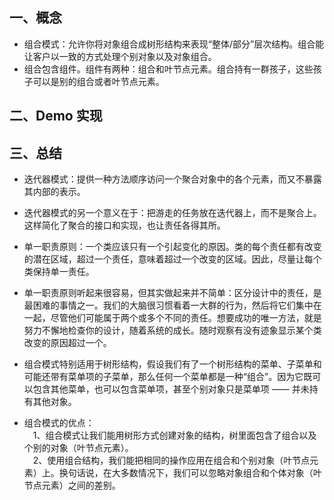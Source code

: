 ## 一、概念  
- 组合模式：允许你将对象组合成树形结构来表现“整体/部分”层次结构。组合能让客户以一致的方式处理个别对象以及对象组合。  
- 组合包含组件。组件有两种：组合和叶节点元素。组合持有一群孩子，这些孩子可以是别的组合或者叶节点元素。  


## 二、Demo 实现


## 三、总结

- 迭代器模式：提供一种方法顺序访问一个聚合对象中的各个元素，而又不暴露其内部的表示。  
- 迭代器模式的另一个意义在于：把游走的任务放在迭代器上，而不是聚合上。这样简化了聚合的接口和实现，也让责任各得其所。  
- 单一职责原则：一个类应该只有一个引起变化的原因。类的每个责任都有改变的潜在区域，超过一个责任，意味着超过一个改变的区域。因此，尽量让每个类保持单一责任。  
- 单一职责原则听起来很容易，但其实做起来并不简单：区分设计中的责任，是最困难的事情之一。我们的大脑很习惯看着一大群的行为，然后将它们集中在一起，尽管他们可能属于两个或多个不同的责任。想要成功的唯一方法，就是努力不懈地检查你的设计，随着系统的成长。随时观察有没有迹象显示某个类改变的原因超过一个。  


- 组合模式特别适用于树形结构，假设我们有了一个树形结构的菜单、子菜单和可能还带有菜单项的子菜单，那么任何一个菜单都是一种“组合”。因为它既可以包含其他菜单，也可以包含菜单项，甚至个别对象只是菜单项 —— 并未持有其他对象。  
- 组合模式的优点：  
&emsp;1、组合模式让我们能用树形方式创建对象的结构，树里面包含了组合以及个别的对象（叶节点元素）。  
&emsp;2、使用组合结构，我们能把相同的操作应用在组合和个别对象（叶节点元素）上。换句话说，在大多数情况下，我们可以忽略对象组合和个体对象（叶节点元素）之间的差别。  

 
